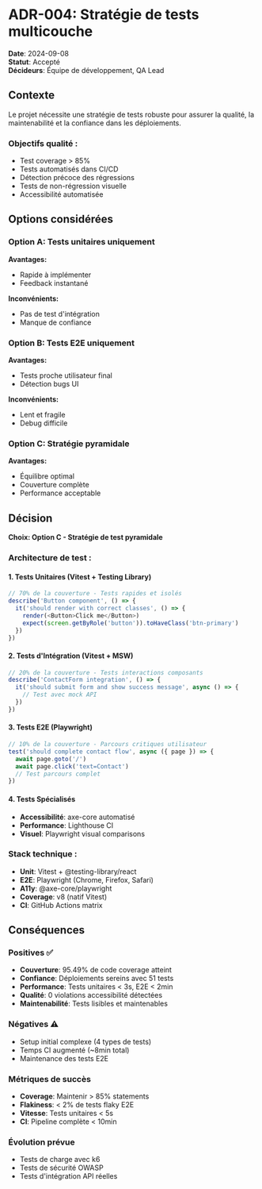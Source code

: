 # ADR-004: Stratégie de tests multicouche

**Date**: 2024-09-08  
**Statut**: Accepté  
**Décideurs**: Équipe de développement, QA Lead

## Contexte

Le projet nécessite une stratégie de tests robuste pour assurer la qualité, la maintenabilité et la confiance dans les déploiements.

### Objectifs qualité :
- Test coverage > 85%
- Tests automatisés dans CI/CD
- Détection précoce des régressions
- Tests de non-régression visuelle
- Accessibilité automatisée

## Options considérées

### Option A: Tests unitaires uniquement
**Avantages:**
- Rapide à implémenter
- Feedback instantané

**Inconvénients:**
- Pas de test d'intégration
- Manque de confiance

### Option B: Tests E2E uniquement
**Avantages:**
- Tests proche utilisateur final
- Détection bugs UI

**Inconvénients:**
- Lent et fragile
- Debug difficile

### Option C: Stratégie pyramidale
**Avantages:**
- Équilibre optimal
- Couverture complète
- Performance acceptable

## Décision

**Choix: Option C - Stratégie de test pyramidale**

### Architecture de test :

#### 1. **Tests Unitaires** (Vitest + Testing Library)
```typescript
// 70% de la couverture - Tests rapides et isolés
describe('Button component', () => {
  it('should render with correct classes', () => {
    render(<Button>Click me</Button>)
    expect(screen.getByRole('button')).toHaveClass('btn-primary')
  })
})
```

#### 2. **Tests d'Intégration** (Vitest + MSW)
```typescript
// 20% de la couverture - Tests interactions composants
describe('ContactForm integration', () => {
  it('should submit form and show success message', async () => {
    // Test avec mock API
  })
})
```

#### 3. **Tests E2E** (Playwright)
```typescript
// 10% de la couverture - Parcours critiques utilisateur
test('should complete contact flow', async ({ page }) => {
  await page.goto('/')
  await page.click('text=Contact')
  // Test parcours complet
})
```

#### 4. **Tests Spécialisés**
- **Accessibilité**: axe-core automatisé
- **Performance**: Lighthouse CI
- **Visuel**: Playwright visual comparisons

### Stack technique :
- **Unit**: Vitest + @testing-library/react
- **E2E**: Playwright (Chrome, Firefox, Safari)
- **A11y**: @axe-core/playwright
- **Coverage**: v8 (natif Vitest)
- **CI**: GitHub Actions matrix

## Conséquences

### Positives ✅
- **Couverture**: 95.49% de code coverage atteint
- **Confiance**: Déploiements sereins avec 51 tests
- **Performance**: Tests unitaires < 3s, E2E < 2min
- **Qualité**: 0 violations accessibilité détectées
- **Maintenabilité**: Tests lisibles et maintenables

### Négatives ⚠️
- Setup initial complexe (4 types de tests)
- Temps CI augmenté (~8min total)
- Maintenance des tests E2E

### Métriques de succès
- **Coverage**: Maintenir > 85% statements
- **Flakiness**: < 2% de tests flaky E2E
- **Vitesse**: Tests unitaires < 5s
- **CI**: Pipeline complète < 10min

### Évolution prévue
- Tests de charge avec k6
- Tests de sécurité OWASP
- Tests d'intégration API réelles